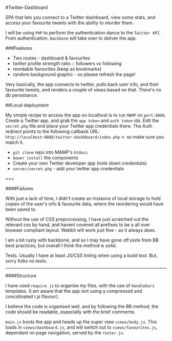 #Twitter-Dashboard

SPA that lets you connect to a Twitter dashboard, view some stats, and access your favourite tweets with the ability to reorder them.

I will be using `PHP` to perform the authentication dance to the `Twitter API`. From authentication, `Backbone` will take over to deliver the app.

###Features
* Two routes - dashboard & favourites
* twitter profile strength ratio :: followers vs following
* reordable favourites (keep as bookmarks)
* random background graphic - so please refresh the page!

Very basically, the app connects to twitter, pulls back user info, and their favourite tweets, and renders a couple of views based on that. There's no db persistance.


##Local deployment

My simple recipe to access the app on localhost is to run `MAMP` on `port:8888`. Create a Twitter app, and grab the `app token` and `auth token` ids. Edit the `secret.php` file and place your Twitter app credentials there. The Auth redirect points to the following callback URL: `http://localhost:8888/twitter-dashbboard/index.php` <- so make sure you match it.

* `git clone` repo into MAMP's `htdocs`
* `bower install` the components
* Create your own Twitter developer app (note down credentials)
* `server/secret.php` - add your twitter app credentials

===

####Failures

With just a lack of time, I didn't create an instance of local storage to hold copies of the user's info & favourite data, where the reordering would have been saved to.

Without the use of CSS preprocessing, I have just scratched out the relevant css by hand, and havent covered all prefixes to be a all over browser compliant layout. Webkit will work just fine - as it always does.

I am a bit rusty with backbone, and so I may have gone off piste from BB best practices, but overall I think the method is solid.

Tests. Usually I have at least JS/CSS linting when using a build tool. But, sorry folks no tests. 

---

####Structure

I have used `require js` to organise my files, with the use of `Handlebars` templates. (I am aware that the app isnt using a compressed and concatinated r.js flavour).

I believe the code is organised well, and by following the BB method, the code should be readable, especially with the brief comments.

`main.js` boots the app and heads up the super view `views/body.js`.
This loads in `views/dashboard.js`, and will switch out to `views/favourites.js`, dependant on page navigation, served by the `router.js`.
